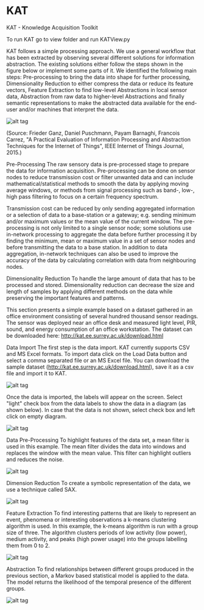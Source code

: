 # KAT
KAT - Knowledge Acquisition Toolkit

To run KAT go to view folder and run KATView.py

KAT follows a simple processing approach. We use a general workflow that has been extracted by observing several different solutions for information abstraction. The existing solutions either follow the steps shown in the figure below or implement some parts of it. We identified the following main steps: Pre-processing to bring the data into shape for further processing, Dimensionality Reduction to either compress the data or reduce its feature vectors, Feature Extraction to find low-level Abstractions in local sensor data, Abstraction from raw data to higher-level Abstractions and finally semantic representations to make the abstracted data available for the end-user and/or machines that interpret the data.

![alt tag](http://kat.ee.surrey.ac.uk/graph/flow.png)

(Source: Frieder Ganz, Daniel Puschmann, Payam Barnaghi, Francois Carrez, "A Practical Evaluation of Information Processing and Abstraction Techniques for the Internet of Things", IEEE Internet of Things Journal, 2015.)

Pre-Processing
The raw sensory data is pre-processed stage to prepare the data for information acquisition. Pre-processing can be done on sensor nodes to reduce transmission cost or filter unwanted data and can include mathematical/statistical methods to smooth the data by applying moving average windows, or methods from signal processing such as band-, low-, high pass filtering to focus on a certain frequency spectrum.

Transmission cost can be reduced by only sending aggregated information or a selection of data to a base-station or a gateway; e.g. sending minimum and/or maximum values or the mean value of the current window. The pre-processing is not only limited to a single sensor node; some solutions use in-network processing to aggregate the data before further processing it by finding the minimum, mean or maximum value in a set of sensor nodes and before transmitting the data to a base station. In addition to data aggregation, in-network techniques can also be used to improve the accuracy of the data by calculating correlation with data from neighbouring nodes.

Dimensionality Reduction
To handle the large amount of data that has to be processed and stored. Dimensionality reduction can decrease the size and length of samples by applying different methods on the data while preserving the important features and patterns.

This section presents a simple example based on a dataset gathered in an office environment consisting of several hundred thousand sensor readings. The sensor was deployed near an office desk and measured light level, PIR, sound, and energy consumption of an office workstation. The dataset can be downloaded here: http://kat.ee.surrey.ac.uk/download.html


Data Import
The first step is the data import. KAT currently supports CSV and MS Excel formats. To import data click on the Load Data button and select a comma separated file or an MS Excel file. You can download the sample dataset (http://kat.ee.surrey.ac.uk/download.html), save it as a csv file and import it to KAT.

![alt tag](http://kat.ee.surrey.ac.uk/graph/KAT_sc1.PNG)


Once the data is imported, the labels will appear on the screen. Select "light" check box from the data labels to show the data in a diagram (as shown below). In case that the data is not shown, select check box and left click on empty diagram.

![alt tag](http://kat.ee.surrey.ac.uk/graph/KAT_sc2.PNG)


Data Pre-Processing
To highlight features of the data set, a mean filter is used in this example. The mean filter divides the data into windows and replaces the window with the mean value. This filter can highlight outliers and reduces the noise.

![alt tag](http://kat.ee.surrey.ac.uk/graph/KAT_sc3.PNG)

Dimension Reduction
To create a symbolic representation of the data, we use a technique called SAX. 

![alt tag](http://kat.ee.surrey.ac.uk/graph/KAT_sc4.PNG)

Feature Extraction
To find interesting patterns that are likely to represent an event, phenomena or interesting observations a k-means clustering algorithm is used. In this example, the k-means algorithm is run with a group size of three. The algorithm clusters periods of low activity (low power), medium activity, and peaks (high power usage) into the groups labelling them from 0 to 2.

![alt tag](http://kat.ee.surrey.ac.uk/graph/KAT_sc5.PNG)

Abstraction
To find relationships between different groups produced in the previous section, a Markov based statistical model is applied to the data. The model returns the likelihood of the temporal presence of the different groups.

![alt tag](http://kat.ee.surrey.ac.uk/graph/KAT_sc6.PNG)

